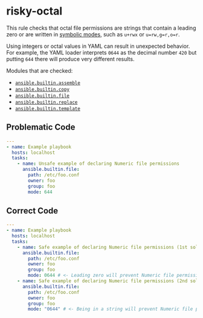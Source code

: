 # risky-octal

This rule checks that octal file permissions are strings that contain a leading
zero or are written in [symbolic modes](https://www.gnu.org/software/findutils/manual/html_node/find_html/Symbolic-Modes.html),
such as `u+rwx` or `u=rw,g=r,o=r`.

Using integers or octal values in YAML can result in unexpected behavior.
For example, the YAML loader interprets `0644` as the decimal number `420` but
putting `644` there will produce very different results.

Modules that are checked:

- [`ansible.builtin.assemble`](https://docs.ansible.com/ansible/latest/collections/ansible/builtin/assemble_module.html)
- [`ansible.builtin.copy`](https://docs.ansible.com/ansible/latest/collections/ansible/builtin/copy_module.html)
- [`ansible.builtin.file`](https://docs.ansible.com/ansible/latest/collections/ansible/builtin/file_module.html)
- [`ansible.builtin.replace`](https://docs.ansible.com/ansible/latest/collections/ansible/builtin/replace_module.html)
- [`ansible.builtin.template`](https://docs.ansible.com/ansible/latest/collections/ansible/builtin/template_module.html)

## Problematic Code

```yaml
---
- name: Example playbook
  hosts: localhost
  tasks:
    - name: Unsafe example of declaring Numeric file permissions
      ansible.builtin.file:
        path: /etc/foo.conf
        owner: foo
        group: foo
        mode: 644
```

## Correct Code

```yaml
---
- name: Example playbook
  hosts: localhost
  tasks:
    - name: Safe example of declaring Numeric file permissions (1st solution)
      ansible.builtin.file:
        path: /etc/foo.conf
        owner: foo
        group: foo
        mode: 0644 # <- Leading zero will prevent Numeric file permissions to behave in unexpected ways.
    - name: Safe example of declaring Numeric file permissions (2nd solution)
      ansible.builtin.file:
        path: /etc/foo.conf
        owner: foo
        group: foo
        mode: "0644" # <- Being in a string will prevent Numeric file permissions to behave in unexpected ways.
```
